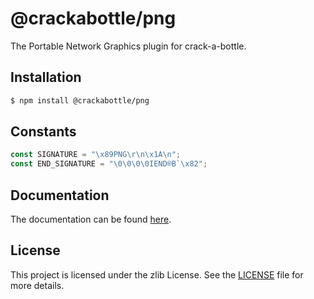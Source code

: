 # @crackabottle/png
The Portable Network Graphics plugin for crack-a-bottle.

## Installation
```bash
$ npm install @crackabottle/png
```

## Constants
```ts
const SIGNATURE = "\x89PNG\r\n\x1A\n";
const END_SIGNATURE = "\0\0\0\0IEND®B`\x82";
```

## Documentation
The documentation can be found [here](https://crackabottle.js.org/crack-a-bottle/modules/png.html).

## License
This project is licensed under the zlib License. See the [LICENSE](LICENSE) file for more details.
